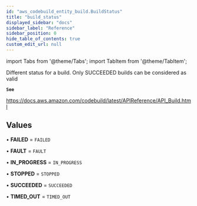 ```yaml
---
id: "aws_codebuild_entity_build.BuildStatus"
title: "build_status"
displayed_sidebar: "docs"
sidebar_label: "Reference"
sidebar_position: 0
hide_table_of_contents: true
custom_edit_url: null
---
```


import Tabs from '@theme/Tabs';
import TabItem from '@theme/TabItem';

Different status for a build. Only SUCCEEDED builds can be considered as valid

**`See`**

https://docs.aws.amazon.com/codebuild/latest/APIReference/API_Build.html

## Values

• **FAILED** = `FAILED`

• **FAULT** = `FAULT`

• **IN\_PROGRESS** = `IN_PROGRESS`

• **STOPPED** = `STOPPED`

• **SUCCEEDED** = `SUCCEEDED`

• **TIMED\_OUT** = `TIMED_OUT`
